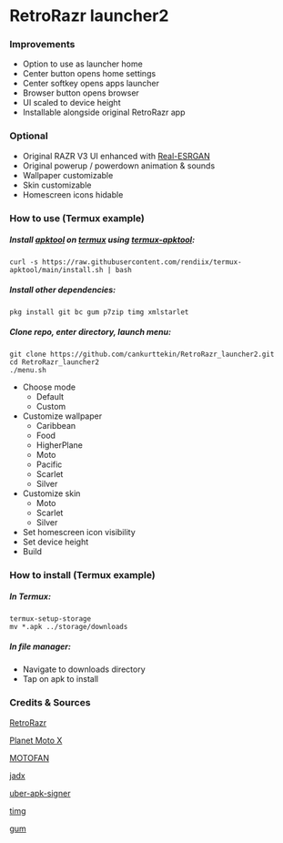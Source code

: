 # RetroRazr launcher2
### Improvements
* Option to use as launcher home
* Center button opens home settings
* Center softkey opens apps launcher
* Browser button opens browser
* UI scaled to device height
* Installable alongside original RetroRazr app
### Optional
* Original RAZR V3 UI enhanced with [Real-ESRGAN](https://github.com/xinntao/Real-ESRGAN)
* Original powerup / powerdown animation & sounds
* Wallpaper customizable
* Skin customizable
* Homescreen icons hidable
### How to use (Termux example)
##### Install [apktool](https://github.com/iBotPeaches/Apktool) on [termux](https://github.com/termux/termux-app) using [termux-apktool](https://github.com/rendiix/termux-apktool):
```
curl -s https://raw.githubusercontent.com/rendiix/termux-apktool/main/install.sh | bash
```
##### Install other dependencies:
```
pkg install git bc gum p7zip timg xmlstarlet
```
##### Clone repo, enter directory, launch menu:
```
git clone https://github.com/cankurttekin/RetroRazr_launcher2.git
cd RetroRazr_launcher2
./menu.sh
```
* Choose mode
    * Default
    * Custom
* Customize wallpaper
    * Caribbean
    * Food
    * HigherPlane
    * Moto
    * Pacific
    * Scarlet
    * Silver
* Customize skin
    * Moto
    * Scarlet
    * Silver
* Set homescreen icon visibility
* Set device height
* Build
### How to install (Termux example)
##### In Termux:
```
termux-setup-storage
mv *.apk ../storage/downloads
```
##### In file manager:
* Navigate to downloads directory
* Tap on apk to install
### Credits & Sources
[RetroRazr](https://dumps.tadiphone.dev/dumps/motorola/lynkco/-/blob/user-13-T2TV33.45-104-1-51dac-release-keys/product/priv-app/RetroRazr/RetroRazr.apk?ref_type=heads)

[Planet Moto X](https://web.archive.org/web/20071127092350/http://www.planetmotox.net/)

[MOTOFAN](https://forum.motofan.ru/)

[jadx](https://github.com/skylot/jadx)

[uber-apk-signer](https://github.com/patrickfav/uber-apk-signer)

[timg](https://github.com/hzeller/timg)

[gum](https://github.com/charmbracelet/gum)

